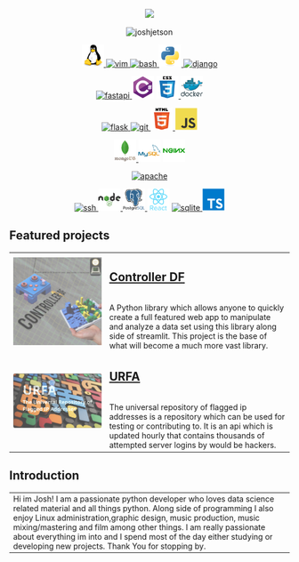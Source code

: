 <div align="center">
<p align="center">

<img src="https://imgur.com/YeJVn4j.png"></img>
</p>

<p align="center"> <img src="https://komarev.com/ghpvc/?username=joshjetson&label=Profile%20views&color=0e75b6&style=flat" alt="joshjetson" /> </p>
 </div>
<div align="center"> 
 
  <a href="https://www.linux.org/" target="_blank" rel="noreferrer"> <img src="https://raw.githubusercontent.com/devicons/devicon/master/icons/linux/linux-original.svg" alt="linux" width="40" height="40"/> </a>
 <a href="https://www.vim.org/" target="_blank" rel="noreferrer"> <img src="https://icongr.am/devicon/vim-original.svg" alt="vim" width="40" height="40"/> </a> 
 <a href="https://www.gnu.org/software/bash/" target="_blank" rel="noreferrer"> <img src="https://www.vectorlogo.zone/logos/gnu_bash/gnu_bash-icon.svg" alt="bash" width="40" height="40"/> </a> 
 <a href="https://www.python.org" target="_blank" rel="noreferrer"> <img src="https://raw.githubusercontent.com/devicons/devicon/master/icons/python/python-original.svg" alt="python" width="40" height="40"/> </a> 
 <a href="https://www.python.org" target="_blank" rel="noreferrer"> <img src="https://icongr.am/devicon/django-original.svg" alt="django" width="40" height="40"/> </a>
 
  <a href="https://fastapi.tiangolo.com/" target="_blank" rel="noreferrer"> <img src="https://cdn.jsdelivr.net/gh/devicons/devicon/icons/fastapi/fastapi-original.svg" alt="fastapi" width="40" height="40"/> </a>
 <a href="https://www.w3schools.com/cs/" target="_blank" rel="noreferrer"> <img src="https://raw.githubusercontent.com/devicons/devicon/master/icons/csharp/csharp-original.svg" alt="csharp" width="40" height="40"/></a>
 <a href="https://www.w3schools.com/css/" target="_blank" rel="noreferrer"> <img src="https://raw.githubusercontent.com/devicons/devicon/master/icons/css3/css3-original-wordmark.svg" alt="css3" width="40" height="40"/> </a> 
 <a href="https://www.docker.com/" target="_blank" rel="noreferrer"> <img src="https://raw.githubusercontent.com/devicons/devicon/master/icons/docker/docker-original-wordmark.svg" alt="docker" width="40" height="40"/> </a> 
 
 <a href="https://flask.palletsprojects.com/" target="_blank" rel="noreferrer"> <img src="https://www.vectorlogo.zone/logos/pocoo_flask/pocoo_flask-icon.svg" alt="flask" width="40" height="40"/> </a> 
 <a href="https://git-scm.com/" target="_blank" rel="noreferrer"> <img src="https://www.vectorlogo.zone/logos/git-scm/git-scm-icon.svg" alt="git" width="40" height="40"/> </a> 
 <a href="https://www.w3.org/html/" target="_blank" rel="noreferrer"> <img src="https://raw.githubusercontent.com/devicons/devicon/master/icons/html5/html5-original-wordmark.svg" alt="html5" width="40" height="40"/> </a> 
 <a href="https://developer.mozilla.org/en-US/docs/Web/JavaScript" target="_blank" rel="noreferrer"> <img src="https://raw.githubusercontent.com/devicons/devicon/master/icons/javascript/javascript-original.svg" alt="javascript" width="40" height="40"/> </a> 



 <a href="https://www.mongodb.com/" target="_blank" rel="noreferrer"> <img src="https://raw.githubusercontent.com/devicons/devicon/master/icons/mongodb/mongodb-original-wordmark.svg" alt="mongodb" width="40" height="40"/> </a> 
 <a href="https://www.mysql.com/" target="_blank" rel="noreferrer"> <img src="https://raw.githubusercontent.com/devicons/devicon/master/icons/mysql/mysql-original-wordmark.svg" alt="mysql" width="40" height="40"/></a> 
 <a href="https://www.nginx.com" target="_blank" rel="noreferrer"> <img src="https://raw.githubusercontent.com/devicons/devicon/master/icons/nginx/nginx-original.svg" alt="nginx" width="40" height="40"/> </a>
 
  <a href="https://httpd.apache.org/" target="_blank" rel="noreferrer"> <img src="https://icongr.am/devicon/apache-original.svg" alt="apache" width="40" height="40"/> </a>

  <a href="" target="_blank" rel="noreferrer"> <img src="  https://icongr.am/devicon/ssh-original-wordmark.svg" alt="ssh" width="40" height="40"/> </a>
 <a href="https://nodejs.org" target="_blank" rel="noreferrer"> <img src="https://raw.githubusercontent.com/devicons/devicon/master/icons/nodejs/nodejs-original-wordmark.svg" alt="nodejs" width="40" height="40"/> </a> <a href="https://www.postgresql.org" target="_blank" rel="noreferrer"> <img src="https://raw.githubusercontent.com/devicons/devicon/master/icons/postgresql/postgresql-original-wordmark.svg" alt="postgresql" width="40" height="40"/> </a> 
 <a href="https://reactjs.org/" target="_blank" rel="noreferrer"> <img src="https://raw.githubusercontent.com/devicons/devicon/master/icons/react/react-original-wordmark.svg" alt="react" width="40" height="40"/></a> 
 <a href="https://www.sqlite.org/" target="_blank" rel="noreferrer"> <img src="https://www.vectorlogo.zone/logos/sqlite/sqlite-icon.svg" alt="sqlite" width="40" height="40"/> </a> <a href="https://www.typescriptlang.org/" target="_blank" rel="noreferrer"> <img src="https://raw.githubusercontent.com/devicons/devicon/master/icons/typescript/typescript-original.svg" alt="typescript" width="40" height="40"/> </a> 

</div>




## Featured projects

<table rules=none>
 <tr>
    <td> <img src="https://raw.githubusercontent.com/joshjetson/SCDF/master/pics/controllerdf.png"></td>
    <td> <h2><a href="https://github.com/joshjetson/SCDF">Controller DF</a></h2><br>A Python library which allows anyone to quickly create a full featured web app to manipulate and analyze a data set using this library along side of streamlit. This project is the base of what will become a much more vast library.</td>
 </tr>
 <tr>
    <td> <img src="https://github.com/joshjetson/URFA/blob/master/pics/URFA.png?raw=true"></td>
    <td><h2><a href="https://github.com/joshjetson/URFA">URFA</a></h2><br>The universal repository of flagged ip addresses is a repository which can be used for testing or contributing to. It is an api which is updated hourly that contains thousands of attempted server logins by would be hackers.</td>
 </tr>
  
</table>

## Introduction

<table>
<tr>
<td>
Hi im Josh! I am a passionate python developer who loves data science related material and all things python. Along side of programming I also enjoy Linux administration,graphic design, music production, music mixing/mastering and film among other things. I am really passionate about everything im into and I spend most of the day either studying or developing new projects. Thank You for stopping by.
</td>
</tr>
</table>

